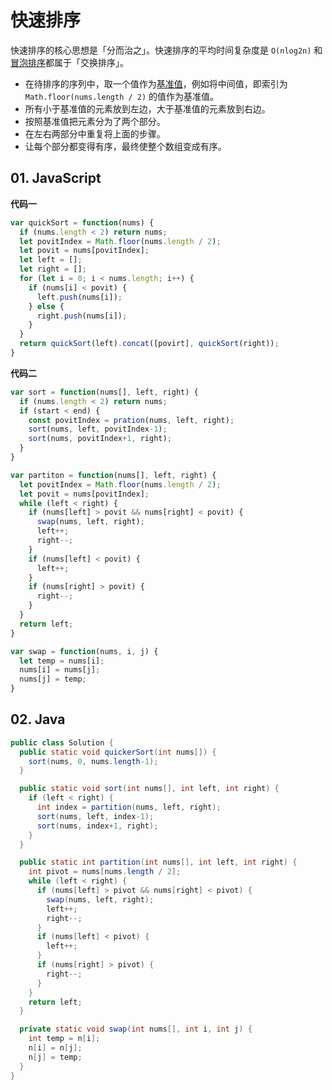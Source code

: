 # 快速排序

快速排序的核心思想是「分而治之」。快速排序的平均时间复杂度是 `O(nlog2n)` 和[冒泡排序](https://zh.wikipedia.org/wiki/%E5%86%92%E6%B3%A1%E6%8E%92%E5%BA%8F)都属于「交换排序」。

- 在待排序的序列中，取一个值作为[基准值](https://zhuanlan.zhihu.com/p/57436476)，例如将中间值，即索引为 `Math.floor(nums.length / 2)` 的值作为基准值。
- 所有小于基准值的元素放到左边，大于基准值的元素放到右边。
- 按照基准值把元素分为了两个部分。
- 在左右两部分中重复将上面的步骤。
- 让每个部分都变得有序，最终使整个数组变成有序。

## 01. JavaScript
**代码一**
```js
var quickSort = function(nums) {
  if (nums.length < 2) return nums;
  let povitIndex = Math.floor(nums.length / 2);
  let povit = nums[povitIndex];
  let left = [];
  let right = [];
  for (let i = 0; i < nums.length; i++) {
    if (nums[i] < povit) {
      left.push(nums[i]);
    } else {
      right.push(nums[i]);
    }
  }
  return quickSort(left).concat([povirt], quickSort(right));
}
```

**代码二**
```js
var sort = function(nums[], left, right) {
  if (nums.length < 2) return nums;
  if (start < end) {
    const povitIndex = pration(nums, left, right);
    sort(nums, left, povitIndex-1);
    sort(nums, povitIndex+1, right);
  }
}

var partiton = function(nums[], left, right) {
  let povitIndex = Math.floor(nums.length / 2);
  let povit = nums[povitIndex];
  while (left < right) {
    if (nums[left] > povit && nums[right] < povit) {
      swap(nums, left, right);
      left++;
      right--;
    }
    if (nums[left] < povit) {
      left++;
    }
    if (nums[right] > povit) {
      right--;
    }
  }
  return left;
}

var swap = function(nums, i, j) {
  let temp = nums[i];
  nums[i] = nums[j];
  nums[j] = temp;
}
```


## 02. Java
```java
public class Solution {
  public static void quickerSort(int nums[]) {
    sort(nums, 0, nums.length-1);
  }

  public static void sort(int nums[], int left, int right) {
    if (left < right) {
      int index = partition(nums, left, right);
      sort(nums, left, index-1);
      sort(nums, index+1, right);
    }
  }

  public static int partition(int nums[], int left, int right) {
    int pivot = nums[nums.length / 2];
    while (left < right) {
      if (nums[left] > pivot && nums[right] < pivot) {
        swap(nums, left, right);
        left++;
        right--;
      } 
      if (nums[left] < pivot) {
        left++;
      }
      if (nums[right] > pivot) {
        right--;
      }
    }
    return left;
  }

  private static void swap(int nums[], int i, int j) {
    int temp = n[i];
    n[i] = n[j];
    n[j] = temp;
  }
}
```
